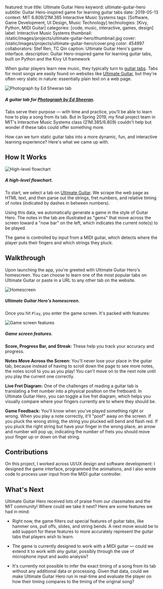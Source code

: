 featured: true
title: Ultimate Guitar Hero
keyword: ultimate-guitar-hero
subtitle: Guitar Hero-inspired game for learning guitar tabs
date: 2019-05-13
context: MIT 6.809/21M.385 Interactive Music Systems
tags: [Software, Game Development, UI Design, Music Technology]
technologies: [Kivy, Python, MIDI Guitar]
categories: [code, music, interactive, games, design]
label: Interactive Music Systems
thumbnail: /static/images/projects/ultimate-guitar-hero/thumbnail.jpg
cover: /static/images/projects/ultimate-guitar-hero/cover.png
color: 454997
collaborators: Stef Ren, TC Qin
caption: Ultimate Guitar Hero's game interface.
description: Guitar Hero-inspired game for learning guitar tabs, built on Python and the Kivy UI framework

When guitar players learn new music, they typically turn to [guitar tabs](https://en.wikipedia.org/wiki/Tablature). Tabs for most songs are easily found on websites like [Ultimate Guitar](http://ultimate-guitar.com), but they're often very static in nature: essentially plain text on a web page.

<div class="image-set image-set-two" markdown="1">

![Photograph by Ed Sheeran tab](/static/images/projects/ultimate-guitar-hero/photograph-tab.jpg "Photograph by Ed Sheeran tab")

##### A guitar tab for [Photograph by Ed Sheeran](https://tabs.ultimate-guitar.com/tab/ed_sheeran/photograph_tabs_1499667).

</div>

Tabs serve their purpose — with time and practice, you'll be able to learn how to play a song from its tab. But in Spring 2019, my final project team in MIT's Interactive Music Systems class (21M.385/6.809) couldn't help but wonder if these tabs could offer something more.

How can we turn static guitar tabs into a more dynamic, fun, and interactive learning experience? Here's what we came up with.

## How It Works

<div class="image-set" markdown="1">

![High-level flowchart](/static/images/projects/ultimate-guitar-hero/flowchart.jpg "High-level flowchart")

##### A high-level flowchart.

</div>

To start, we select a tab on [Ultimate Guitar](http://ultimate-guitar.com). We scrape the web page as HTML text, and then parse out the strings, fret numbers, and relative timing of notes (indicated by dashes in between numbers).

Using this data, we automatically generate a game in the style of Guitar Hero. The notes in the tab are illustrated as "gems" that move across the screen toward a "now bar" on the left, which indicates the current note(s) to be played.

The game is controlled by input from a MIDI guitar, which detects where the player puts their fingers and which strings they pluck.

## Walkthrough

Upon launching the app, you're greeted with Ultimate Guitar Hero's homescreen. You can choose to learn one of the most popular tabs on Ultimate Guitar or paste in a URL to any other tab on the website.

<div class="image-set" markdown="1">

![Homescreen](/static/images/projects/ultimate-guitar-hero/homescreen.jpg "Homescreen")

##### Ultimate Guitar Hero's homescreen.

</div>

Once you hit `Play`, you enter the game screen. It's packed with features:

<div class="image-set" markdown="1">

![Game screen features](/static/images/projects/ultimate-guitar-hero/features.gif "Game screen features")

##### Game screen features.

</div>

**Score, Progress Bar, and Streak:** These help you track your accuracy and progress.

**Notes Move Across the Screen:** You'll never lose your place in the guitar tab, because instead of having to scroll down the page to see more notes, the notes scroll to you as you play! You can't move on to the next note until you play the current one correctly.

**Live Fret Diagram:** One of the challenges of reading a guitar tab is translating a fret number into a physical position on the fretboard. In Ultimate Guitar Hero, you can toggle a live fret diagram, which helps you visually compare where your fingers currently are to where they should be.

**Game Feedback:** You'll know when you've played something right or wrong. When you play a note correctly, it'll "poof" away on the screen. If you pluck the wrong string, the string you plucked will bend and flash red. If you pluck the right string but have your finger in the wrong place, an arrow and number will pop up, indicating the number of frets you should move your finger up or down on that string.

## Contributions

On this project, I worked across UI/UX design and software development: I designed the game interface, programmed the animations, and I also wrote code to process user input from the MIDI guitar controller.

## What's Next

Ultimate Guitar Hero received lots of praise from our classmates and the MIT community! Where could we take it next? Here are some features we had in mind:

- Right now, the game filters out special features of guitar tabs, like hammer ons, pull offs, slides, and string bends. A next move would be to add support for these features to more accurately represent the guitar tabs that players wish to learn.

- The game is currently designed to work with a MIDI guitar — could we extend it to work with *any* guitar, possibly through the use of microphone input and audio analysis?

- It's currently not possible to infer the exact timing of a song from its tab without any additional data or processing. Given that data, could we make Ultimate Guitar Hero run in real-time and evaluate the player on how their timing compares to the timing of the original song?

